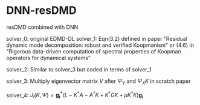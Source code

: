 # DNN-resDMD
resDMD combined with DNN

solver_0: original EDMD-DL
solver_1: Eqn(3.2) defined in paper "Residual dynamic mode decomposition: robust and verified Koopmanism" or (4.6) in "Rigorous data-driven computation of spectral
properties of Koopman operators for dynamical systems"

solver_2: Similar to solver_3 but coded in terms of solver_1

solver_3: Multiply eigenvector matrix $V$ after $\Psi_Y$ and $\Psi_XK$ in scratch paper

solver_4: $J_i(K, \Psi) = \mathbf{g_i^*}\left( L - K^*A - A^*K + K^*GK +\mu K^*K \right)\mathbf{g_i}$
